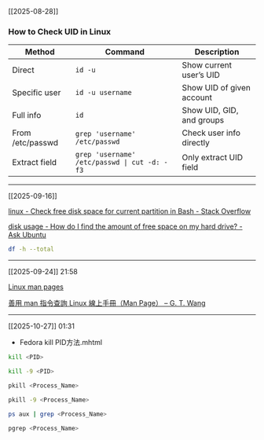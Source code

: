 [[2025-08-28]]

### How to Check UID in Linux

| Method            | Command                                    | Description                        |
| ----------------- | ------------------------------------------ | ---------------------------------- |
| Direct            | `id -u`                                    | Show current user’s UID            |
| Specific user     | `id -u username`                           | Show UID of given account          |
| Full info         | `id`                                       | Show UID, GID, and groups          |
| From /etc/passwd  | `grep 'username' /etc/passwd`              | Check user info directly           |
| Extract field     | `grep 'username' /etc/passwd \| cut -d: -f3` | Only extract UID field             |

---

[[2025-09-16]]

[linux - Check free disk space for current partition in Bash - Stack Overflow](https://stackoverflow.com/questions/8110530/check-free-disk-space-for-current-partition-in-bash)

[disk usage - How do I find the amount of free space on my hard drive? - Ask Ubuntu](https://askubuntu.com/questions/73160/how-do-i-find-the-amount-of-free-space-on-my-hard-drive)

```bash
df -h --total
```

---

[[2025-09-24]] 21:58

[Linux man pages](https://linux.die.net/man/)

[善用 man 指令查詢 Linux 線上手冊（Man Page） – G. T. Wang](https://blog.gtwang.org/linux/linux-man-page-command-examples/)

---

[[2025-10-27]] 01:31
- Fedora kill PID方法.mhtml

```bash
kill <PID>
```

```bash
kill -9 <PID>
```

```bash
pkill <Process_Name>
```

```bash
pkill -9 <Process_Name>
```

```bash
ps aux | grep <Process_Name>
```

```bash
pgrep <Process_Name>
```
